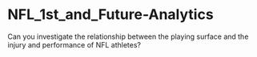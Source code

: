# NFL_1st_and_Future-Analytics
Can you investigate the relationship between the playing surface and the injury and performance of NFL athletes?

